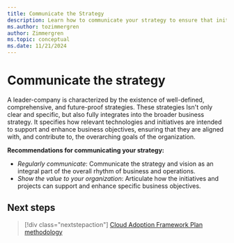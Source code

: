 ```yaml
---
title: Communicate the Strategy
description: Learn how to communicate your strategy to ensure that initiatives and projects support and enhance specific business objectives.
ms.author: tozimmergren
author: Zimmergren
ms.topic: conceptual
ms.date: 11/21/2024
---
```


# Communicate the strategy

A leader-company is characterized by the existence of well-defined, comprehensive, and future-proof strategies. These strategies Isn't only clear and specific, but also fully integrates into the broader business strategy. It specifies how relevant technologies and initiatives are intended to support and enhance business objectives, ensuring that they are aligned with, and contribute to, the overarching goals of the organization.

**Recommendations for communicating your strategy:**

- *Regularly communicate*: Communicate the strategy and vision as an integral part of the overall rhythm of business and operations.
- *Show the value to your organization*: Articulate how the initiatives and projects can support and enhance specific business objectives.

## Next steps

> [!div class="nextstepaction"]
> [Cloud Adoption Framework Plan methodology](../plan/index.md)
